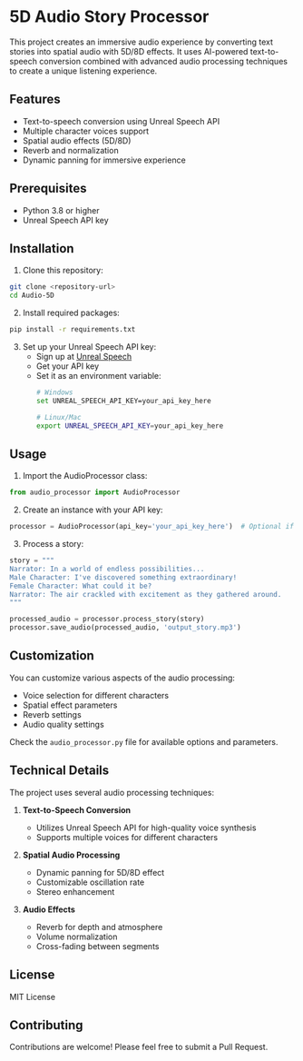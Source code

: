 # 5D Audio Story Processor

This project creates an immersive audio experience by converting text stories into spatial audio with 5D/8D effects. It uses AI-powered text-to-speech conversion combined with advanced audio processing techniques to create a unique listening experience.

## Features

- Text-to-speech conversion using Unreal Speech API
- Multiple character voices support
- Spatial audio effects (5D/8D)
- Reverb and normalization
- Dynamic panning for immersive experience

## Prerequisites

- Python 3.8 or higher
- Unreal Speech API key

## Installation

1. Clone this repository:
```bash
git clone <repository-url>
cd Audio-5D
```

2. Install required packages:
```bash
pip install -r requirements.txt
```

3. Set up your Unreal Speech API key:
   - Sign up at [Unreal Speech](https://unrealspeech.com/)
   - Get your API key
   - Set it as an environment variable:
     ```bash
     # Windows
     set UNREAL_SPEECH_API_KEY=your_api_key_here
     
     # Linux/Mac
     export UNREAL_SPEECH_API_KEY=your_api_key_here
     ```

## Usage

1. Import the AudioProcessor class:
```python
from audio_processor import AudioProcessor
```

2. Create an instance with your API key:
```python
processor = AudioProcessor(api_key='your_api_key_here')  # Optional if set as env variable
```

3. Process a story:
```python
story = """
Narrator: In a world of endless possibilities...
Male Character: I've discovered something extraordinary!
Female Character: What could it be?
Narrator: The air crackled with excitement as they gathered around.
"""

processed_audio = processor.process_story(story)
processor.save_audio(processed_audio, 'output_story.mp3')
```

## Customization

You can customize various aspects of the audio processing:

- Voice selection for different characters
- Spatial effect parameters
- Reverb settings
- Audio quality settings

Check the `audio_processor.py` file for available options and parameters.

## Technical Details

The project uses several audio processing techniques:

1. **Text-to-Speech Conversion**
   - Utilizes Unreal Speech API for high-quality voice synthesis
   - Supports multiple voices for different characters

2. **Spatial Audio Processing**
   - Dynamic panning for 5D/8D effect
   - Customizable oscillation rate
   - Stereo enhancement

3. **Audio Effects**
   - Reverb for depth and atmosphere
   - Volume normalization
   - Cross-fading between segments

## License

MIT License

## Contributing

Contributions are welcome! Please feel free to submit a Pull Request.
